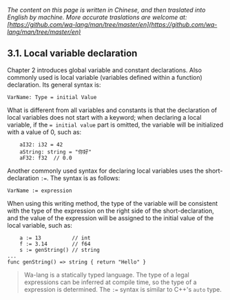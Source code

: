 *The content on this page is written in Chinese, and then traslated into English by machine. More accurate traslations are welcome at: [https://github.com/wa-lang/man/tree/master/en](https://github.com/wa-lang/man/tree/master/en)*

## 3.1. Local variable declaration

Chapter 2 introduces global variable and constant declarations. Also commonly used is local variable (variables defined within a function) declaration. Its general syntax is:

```wa
VarName: Type = initial Value
```

What is different from all variables and constants is that the declaration of local variables does not start with a keyword; when declaring a local variable, if the `= initial value` part is omitted, the variable will be initialized with a value of 0, such as:

```wa
    aI32: i32 = 42
    aString: string = "你好"
    aF32: f32  // 0.0
```

Another commonly used syntax for declaring local variables uses the short-declaration `:=`. The syntax is as follows:

```wa
VarName := expression
```

When using this writing method, the type of the variable will be consistent with the type of the expression on the right side of the short-declaration, and the value of the expression will be assigned to the initial value of the local variable, such as:

```wa
    a := 13          // int
    f := 3.14        // f64
    s := genString() // string
...
func genString() => string { return "Hello" }
```

> Wa-lang is a statically typed language. The type of a legal expressions can be inferred at compile time, so the type of a expression is determined. The `:=` syntax is similar to C++'s `auto` type.